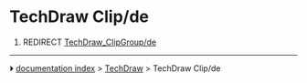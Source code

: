 # TechDraw Clip/de
1.  REDIRECT [TechDraw_ClipGroup/de](TechDraw_ClipGroup/de.md)



---
⏵ [documentation index](../README.md) > [TechDraw](TechDraw_Workbench.md) > TechDraw Clip/de
